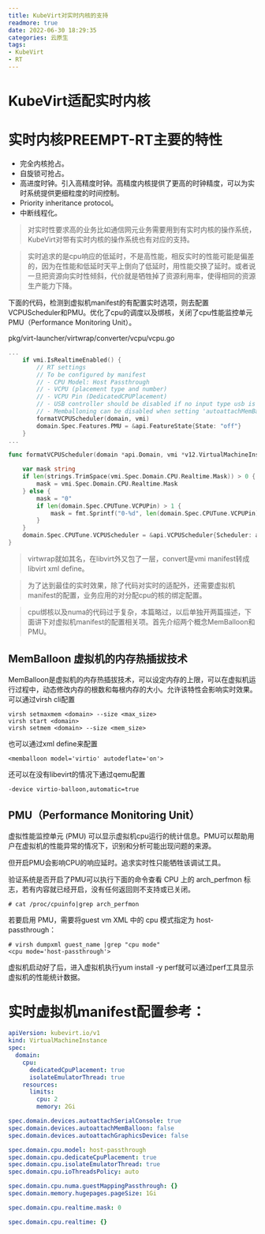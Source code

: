```yaml
---
title: KubeVirt对实时内核的支持
readmore: true
date: 2022-06-30 18:29:35
categories: 云原生
tags:
- KubeVirt
- RT
---
```


# KubeVirt适配实时内核

# 实时内核PREEMPT-RT主要的特性

* 完全内核抢占。
* 自旋锁可抢占。
* 高进度时钟。引入高精度时钟。高精度内核提供了更高的时钟精度，可以为实时系统提供更细粒度的时间控制。
* Priority inheritance protocol。
* 中断线程化。

> 对实时性要求高的业务比如通信网元业务需要用到有实时内核的操作系统，KubeVirt对带有实时内核的操作系统也有对应的支持。

> 实时追求的是cpu响应的低延时，不是高性能，相反实时的性能可能是偏差的，因为在性能和低延时天平上倒向了低延时，用性能交换了延时。或者说一旦把资源向实时性倾斜，代价就是牺牲掉了资源利用率，使得相同的资源生产能力下降。

下面的代码，检测到虚拟机manifest的有配置实时选项，则去配置VCPUScheduler和PMU。优化了cpu的调度以及绑核，关闭了cpu性能监控单元PMU（Performance Monitoring Unit）。

pkg/virt-launcher/virtwrap/converter/vcpu/vcpu.go
```go
...
	if vmi.IsRealtimeEnabled() {
		// RT settings
		// To be configured by manifest
		// - CPU Model: Host Passthrough
		// - VCPU (placement type and number)
		// - VCPU Pin (DedicatedCPUPlacement)
		// - USB controller should be disabled if no input type usb is found
		// - Memballoning can be disabled when setting 'autoattachMemBalloon' to false
		formatVCPUScheduler(domain, vmi)
		domain.Spec.Features.PMU = &api.FeatureState{State: "off"}
	}
...

func formatVCPUScheduler(domain *api.Domain, vmi *v12.VirtualMachineInstance) {

	var mask string
	if len(strings.TrimSpace(vmi.Spec.Domain.CPU.Realtime.Mask)) > 0 {
		mask = vmi.Spec.Domain.CPU.Realtime.Mask
	} else {
		mask = "0"
		if len(domain.Spec.CPUTune.VCPUPin) > 1 {
			mask = fmt.Sprintf("0-%d", len(domain.Spec.CPUTune.VCPUPin)-1)
		}
	}
	domain.Spec.CPUTune.VCPUScheduler = &api.VCPUScheduler{Scheduler: api.SchedulerFIFO, Priority: uint(1), VCPUs: mask}
}
```

> virtwrap就如其名，在libvirt外又包了一层，convert是vmi manifest转成libvirt xml define。

> 为了达到最佳的实时效果，除了代码对实时的适配外，还需要虚拟机manifest的配置，业务应用的对分配cpu的核的绑定配置。

> cpu绑核以及numa的代码过于复杂，本篇略过，以后单独开两篇描述，下面讲下对虚拟机manifest的配置相关项。首先介绍两个概念MemBalloon和PMU。

## MemBalloon 虚拟机的内存热插拔技术
MemBalloon是虚拟机的内存热插拔技术，可以设定内存的上限，可以在虚拟机运行过程中，动态修改内存的根数和每根内存的大小。允许该特性会影响实时效果。可以通过virsh cli配置

    virsh setmaxmem <domain> --size <max_size>
    virsh start <domain>
    virsh setmem <domain> --size <mem_size>

也可以通过xml define来配置

    <memballoon model='virtio' autodeflate='on'>

还可以在没有libevirt的情况下通过qemu配置

    -device virtio-balloon,automatic=true

## PMU（Performance Monitoring Unit）

虚拟性能监控单元 (PMU) 可以显示虚拟机cpu运行的统计信息。PMU可以帮助用户在虚拟机的性能异常的情况下，识别和分析可能出现问题的来源。

但开启PMU会影响CPU的响应延时。追求实时性只能牺牲该调试工具。

验证系统是否开启了PMU可以执行下面的命令查看 CPU 上的 arch_perfmon 标志，若有内容就已经开启，没有任何返回则不支持或已关闭。

    # cat /proc/cpuinfo|grep arch_perfmon

若要启用 PMU，需要将guest vm XML 中的 cpu 模式指定为 host-passthrough：

    # virsh dumpxml guest_name |grep "cpu mode"
    <cpu mode='host-passthrough'>

虚拟机启动好了后，进入虚拟机执行yum install -y perf就可以通过perf工具显示虚拟机的性能统计数据。


# 实时虚拟机manifest配置参考：

```yaml
apiVersion: kubevirt.io/v1
kind: VirtualMachineInstance
spec:
  domain:
    cpu:
      dedicatedCpuPlacement: true
      isolateEmulatorThread: true
    resources:
      limits:
        cpu: 2
        memory: 2Gi
```

```yaml
spec.domain.devices.autoattachSerialConsole: true
spec.domain.devices.autoattachMemBalloon: false
spec.domain.devices.autoattachGraphicsDevice: false

spec.domain.cpu.model: host-passthrough
spec.domain.cpu.dedicateCpuPlacement: true
spec.domain.cpu.isolateEmulatorThread: true
spec.domain.cpu.ioThreadsPolicy: auto

spec.domain.cpu.numa.guestMappingPassthrough: {}
spec.domain.memory.hugepages.pageSize: 1Gi

spec.domain.cpu.realtime.mask: 0

spec.domain.cpu.realtime: {}
```
